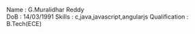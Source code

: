 Name          : G.Muralidhar Reddy  
DoB           : 14/03/1991
Skills        : c,java,javascript,angularjs
Qualification : B.Tech(ECE)
